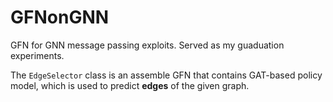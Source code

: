 # GFNonGNN

GFN for GNN message passing exploits. Served as my guaduation experiments.

The `EdgeSelector` class is an assemble GFN that contains GAT-based policy model, which is used to predict **edges** of the given graph.
